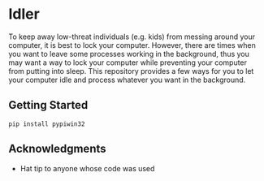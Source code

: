 # Idler

To keep away low-threat individuals (e.g. kids) from messing around your computer, it is best to lock your computer.
However, there are times when you want to leave some processes working in the background, thus you may want a way to lock your computer while preventing your computer from putting into sleep. This repository provides a few ways for you to let your computer idle and process whatever you want in the background.

## Getting Started

```pip install pypiwin32```

## Acknowledgments

* Hat tip to anyone whose code was used
